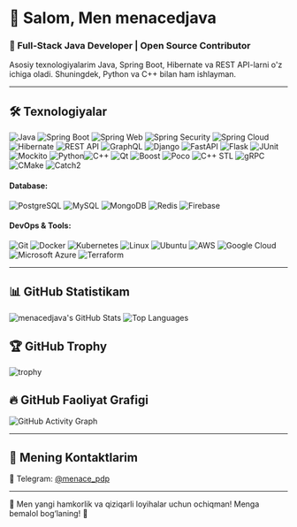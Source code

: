 # 👋 Salom, Men menacedjava

### 🚀 Full-Stack Java Developer | Open Source Contributor  
Asosiy texnologiyalarim Java, Spring Boot, Hibernate va REST API-larni o'z ichiga oladi. Shuningdek, Python va C++ bilan ham ishlayman.

---

## 🛠 Texnologiyalar  

![Java](https://img.shields.io/badge/Java-ED8B00?style=for-the-badge&logo=java&logoColor=white) ![Spring Boot](https://img.shields.io/badge/Spring%20Boot-6DB33F?style=for-the-badge&logo=spring-boot&logoColor=white) ![Spring Web](https://img.shields.io/badge/Spring%20Web-6DB33F?style=for-the-badge&logo=spring&logoColor=white) ![Spring Security](https://img.shields.io/badge/Spring%20Security-6DB33F?style=for-the-badge&logo=spring-security&logoColor=white) ![Spring Cloud](https://img.shields.io/badge/Spring%20Cloud-6DB33F?style=for-the-badge&logo=spring&logoColor=white) ![Hibernate](https://img.shields.io/badge/Hibernate-59666C?style=for-the-badge&logo=hibernate&logoColor=white) ![REST API](https://img.shields.io/badge/REST%20API-005571?style=for-the-badge&logo=rest&logoColor=white) ![GraphQL](https://img.shields.io/badge/GraphQL-E10098?style=for-the-badge&logo=graphql&logoColor=white) ![Django](https://img.shields.io/badge/Django-092E20?style=for-the-badge&logo=django&logoColor=white) ![FastAPI](https://img.shields.io/badge/FastAPI-009688?style=for-the-badge&logo=fastapi&logoColor=white) ![Flask](https://img.shields.io/badge/Flask-000000?style=for-the-badge&logo=flask&logoColor=white) ![JUnit](https://img.shields.io/badge/JUnit-25A162?style=for-the-badge&logo=junit5&logoColor=white) ![Mockito](https://img.shields.io/badge/Mockito-25A162?style=for-the-badge&logo=mockito&logoColor=white) ![Python](https://img.shields.io/badge/Python-3776AB?style=for-the-badge&logo=python&logoColor=white)![C++](https://img.shields.io/badge/C++-00599C?style=for-the-badge&logo=cplusplus&logoColor=white) ![Qt](https://img.shields.io/badge/Qt-41CD52?style=for-the-badge&logo=qt&logoColor=white) ![Boost](https://img.shields.io/badge/Boost-8FC1E3?style=for-the-badge&logo=boost&logoColor=white) ![Poco](https://img.shields.io/badge/Poco-00599C?style=for-the-badge&logo=cplusplus&logoColor=white) ![C++ STL](https://img.shields.io/badge/STL-00599C?style=for-the-badge&logo=cplusplus&logoColor=white) ![gRPC](https://img.shields.io/badge/gRPC-4285F4?style=for-the-badge&logo=google-cloud&logoColor=white) ![CMake](https://img.shields.io/badge/CMake-064F8C?style=for-the-badge&logo=cmake&logoColor=white) ![Catch2](https://img.shields.io/badge/Catch2-AA0000?style=for-the-badge&logo=catch2&logoColor=white)
#### Database:
![PostgreSQL](https://img.shields.io/badge/PostgreSQL-336791?style=for-the-badge&logo=postgresql&logoColor=white) ![MySQL](https://img.shields.io/badge/MySQL-4479A1?style=for-the-badge&logo=mysql&logoColor=white) ![MongoDB](https://img.shields.io/badge/MongoDB-47A248?style=for-the-badge&logo=mongodb&logoColor=white) ![Redis](https://img.shields.io/badge/Redis-DC382D?style=for-the-badge&logo=redis&logoColor=white) ![Firebase](https://img.shields.io/badge/Firebase-FFCA28?style=for-the-badge&logo=firebase&logoColor=white)  
#### DevOps & Tools:
![Git](https://img.shields.io/badge/Git-F05032?style=for-the-badge&logo=git&logoColor=white) ![Docker](https://img.shields.io/badge/Docker-2496ED?style=for-the-badge&logo=docker&logoColor=white) ![Kubernetes](https://img.shields.io/badge/Kubernetes-326CE5?style=for-the-badge&logo=kubernetes&logoColor=white) ![Linux](https://img.shields.io/badge/Linux-FCC624?style=for-the-badge&logo=linux&logoColor=black) ![Ubuntu](https://img.shields.io/badge/Ubuntu-E95420?style=for-the-badge&logo=ubuntu&logoColor=white) ![AWS](https://img.shields.io/badge/AWS-232F3E?style=for-the-badge&logo=amazon-aws&logoColor=white) ![Google Cloud](https://img.shields.io/badge/Google%20Cloud-4285F4?style=for-the-badge&logo=google-cloud&logoColor=white) ![Microsoft Azure](https://img.shields.io/badge/Microsoft%20Azure-0078D4?style=for-the-badge&logo=microsoft-azure&logoColor=white) ![Terraform](https://img.shields.io/badge/Terraform-623CE4?style=for-the-badge&logo=terraform&logoColor=white)

---

## 📊 GitHub Statistikam  

![menacedjava's GitHub Stats](https://github-readme-stats.vercel.app/api?username=menacedjava&show_icons=true&theme=radical)
![Top Languages](https://github-readme-stats.vercel.app/api/top-langs/?username=menacedjava&layout=compact&theme=radical)

## 🏆 GitHub Trophy  
![trophy](https://github-profile-trophy.vercel.app/?username=menacedjava&theme=dracula&margin-w=10&no-frame=true)

## 🔥 GitHub Faoliyat Grafigi  
![GitHub Activity Graph](https://github-readme-activity-graph.vercel.app/graph?username=menacedjava&theme=react-dark)

---

## 💌 Mening Kontaktlarim  
📱 Telegram: [@menace_pdp](https://t.me/@menace_pdp)  

---

🎯 Men yangi hamkorlik va qiziqarli loyihalar uchun ochiqman! Menga bemalol bog‘laning! 🚀
